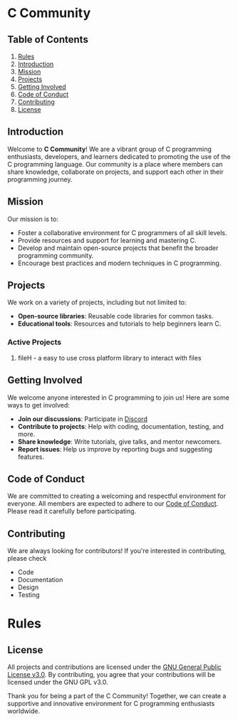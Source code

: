 # C Community

## Table of Contents
1. [Rules](#rules)
2. [Introduction](#introduction)
3. [Mission](#mission)
4. [Projects](#projects)
5. [Getting Involved](#getting-involved)
6. [Code of Conduct](#code-of-conduct)
7. [Contributing](#contributing)
8. [License](#license)

## Introduction
Welcome to **C Community**! We are a vibrant group of C programming enthusiasts, developers, and learners dedicated to promoting the use of the C programming language. Our community is a place where members can share knowledge, collaborate on projects, and support each other in their programming journey.

## Mission
Our mission is to:
- Foster a collaborative environment for C programmers of all skill levels.
- Provide resources and support for learning and mastering C.
- Develop and maintain open-source projects that benefit the broader programming community.
- Encourage best practices and modern techniques in C programming.

## Projects
We work on a variety of projects, including but not limited to:
- **Open-source libraries**: Reusable code libraries for common tasks.
- **Educational tools**: Resources and tutorials to help beginners learn C.

### Active Projects
1. fileH - a easy to use cross platform library to interact with files

## Getting Involved
We welcome anyone interested in C programming to join us! Here are some ways to get involved:
- **Join our discussions**: Participate in [Discord](https://discord.gg/rwwu5p5dQD)
- **Contribute to projects**: Help with coding, documentation, testing, and more.
- **Share knowledge**: Write tutorials, give talks, and mentor newcomers.
- **Report issues**: Help us improve by reporting bugs and suggesting features.

## Code of Conduct
We are committed to creating a welcoming and respectful environment for everyone. All members are expected to adhere to our [Code of Conduct](CODE_OF_CONDUCT.md). Please read it carefully before participating.

## Contributing
We are always looking for contributors! If you're interested in contributing, please check
- Code
- Documentation
- Design
- Testing


# Rules

## License
All projects and contributions are licensed under the [GNU General Public License v3.0](https://www.gnu.org/licenses/gpl-3.0.en.html). By contributing, you agree that your contributions will be licensed under the GNU GPL v3.0.

Thank you for being a part of the C Community! Together, we can create a supportive and innovative environment for C programming enthusiasts worldwide.
